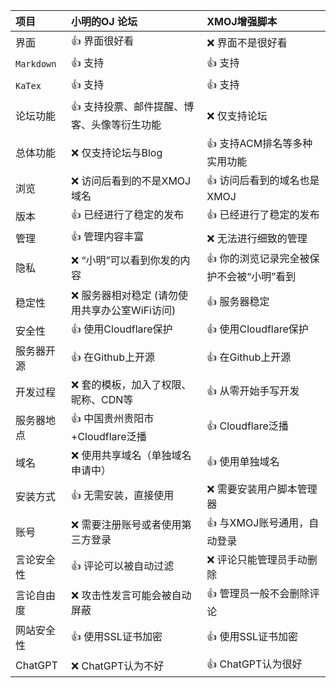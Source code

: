 | 项目       | 小明的OJ 论坛             | XMOJ增强脚本                                 |
| :--------- | :----------------------------------- | :------------------------------------------- |
| 界面       | :+1: 界面很好看                      | :x: 界面不是很好看                           |
| `Markdown` | :+1: 支持                            | :+1: 支持                                    |
| `KaTex` | :+1: 支持                            | :+1: 支持                                    |
| 论坛功能   | :+1: 支持投票、邮件提醒、博客、头像等衍生功能              | :x: 仅支持论坛                               |
| 总体功能   | :x: 仅支持论坛与Blog                 | :+1: 支持ACM排名等多种实用功能               |
| 浏览       | :x: 访问后看到的不是XMOJ域名 | :+1: 访问后看到的域名也是XMOJ                |
| 版本       | :+1: 已经进行了稳定的发布            | :+1: 已经进行了稳定的发布                    |
| 管理       | :+1: 管理内容丰富                    | :x: 无法进行细致的管理                       |
| 隐私       | :x: “小明”可以看到你发的内容         | :+1:  你的浏览记录完全被保护不会被“小明”看到 |
| 稳定性     | :x: 服务器相对稳定 (请勿使用共享办公室WiFi访问)             | :+1: 服务器稳定                     |
| 安全性     | :+1: 使用Cloudflare保护              | :+1: 使用Cloudflare保护                             |
| 服务器开源 | :+1: 在Github上开源                  | :+1: 在Github上开源                          |
| 开发过程   | :x: 套的模板，加入了权限、昵称、CDN等 | :+1: 从零开始手写开发                        |
| 服务器地点 | :+1: 中国贵州贵阳市+Cloudflare泛播                             | :+1: Cloudflare泛播                           |
| 域名       | :x: 使用共享域名（单独域名申请中）                     | :+1: 使用单独域名                             |
| 安装方式   | :+1: 无需安装，直接使用              | :x: 需要安装用户脚本管理器                   
| 账号       | :x: 需要注册账号或者使用第三方登录   | :+1: 与XMOJ账号通用，自动登录                |
| 言论安全性 | :+1: 评论可以被自动过滤              | :x: 评论只能管理员手动删除                   |
| 言论自由度 | :x: 攻击性发言可能会被自动屏蔽             | :+1: 管理员一般不会删除评论                  |
| 网站安全性 | :+1: 使用SSL证书加密                 | :+1: 使用SSL证书加密                         |
| ChatGPT | :x: ChatGPT认为不好 | :+1: ChatGPT认为很好|
